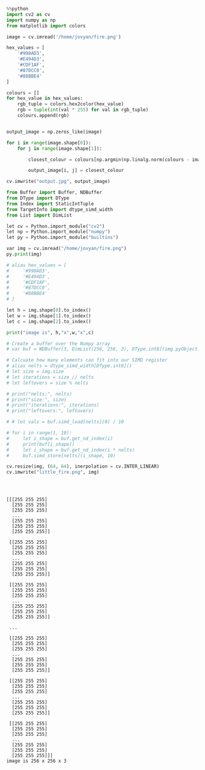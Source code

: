 ```python
%%python
import cv2 as cv
import numpy as np
from matplotlib import colors

image = cv.imread('/home/jovyan/fire.png')

hex_values = [
    '#998AD3',
    '#E494D3',
    '#CDF1AF',
    '#87DCC0',
    '#88BBE4'
]

colours = []
for hex_value in hex_values:
    rgb_tuple = colors.hex2color(hex_value)
    rgb = tuple(int(val * 255) for val in rgb_tuple)
    colours.append(rgb)


output_image = np.zeros_like(image)

for i in range(image.shape[0]):
    for j in range(image.shape[1]):

        closest_colour = colours[np.argmin(np.linalg.norm(colours - image[i, j], axis=1))]

        output_image[i, j] = closest_colour

cv.imwrite("output.jpg", output_image)
```


```python
from Buffer import Buffer, NDBuffer
from DType import DType
from Index import StaticIntTuple
from TargetInfo import dtype_simd_width
from List import DimList

let cv = Python.import_module("cv2")
let np = Python.import_module("numpy")
let py = Python.import_module("builtins")

var img = cv.imread("/home/jovyan/fire.png")
py.print(img)

# alias hex_values = [
#     '#998AD3',
#     '#E494D3',
#     '#CDF1AF',
#     '#87DCC0',
#     '#88BBE4'
# ]

let h = img.shape[0].to_index()
let w = img.shape[1].to_index()
let c = img.shape[2].to_index()

print("image is", h,"x",w,"x",c)

# Create a buffer over the Numpy array
# var buf = NDBuffer[3, DimList(256, 256, 3), DType.int8](img.pyObject.value, StaticIntTuple[3](h, w, c), DType.int8)

# Calcuate how many elements can fit into our SIMD register
# alias nelts = dtype_simd_width[DType.int8]()
# let size = img.size
# let iterations = size // nelts
# let leftovers = size % nelts

# print("nelts:", nelts)
# print("size:", size)
# print("iterations:", iterations)
# print("leftovers:", leftovers)

# # let vals = buf.simd_load[nelts](0) / 10

# for i in range(1, 10):
#     let i_shape = buf.get_nd_index(i)
#     print(buf[i_shape])
#     let i_shape = buf.get_nd_index(i * nelts)
#     buf.simd_store[nelts](i_shape, 10)

cv.resize(img, (64, 64), inerpolation = cv.INTER_LINEAR)
cv.imwrite("little_fire.png", img)


 
```

    [[[255 255 255]
      [255 255 255]
      [255 255 255]
      ...
      [255 255 255]
      [255 255 255]
      [255 255 255]]
    
     [[255 255 255]
      [255 255 255]
      [255 255 255]
      ...
      [255 255 255]
      [255 255 255]
      [255 255 255]]
    
     [[255 255 255]
      [255 255 255]
      [255 255 255]
      ...
      [255 255 255]
      [255 255 255]
      [255 255 255]]
    
     ...
    
     [[255 255 255]
      [255 255 255]
      [255 255 255]
      ...
      [255 255 255]
      [255 255 255]
      [255 255 255]]
    
     [[255 255 255]
      [255 255 255]
      [255 255 255]
      ...
      [255 255 255]
      [255 255 255]
      [255 255 255]]
    
     [[255 255 255]
      [255 255 255]
      [255 255 255]
      ...
      [255 255 255]
      [255 255 255]
      [255 255 255]]]
    image is 256 x 256 x 3

